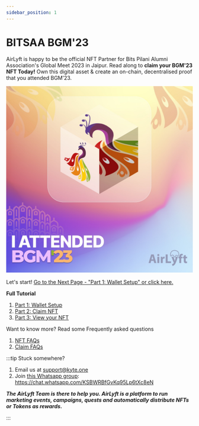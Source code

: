 ```yaml
---
sidebar_position: 1
---
```


# BITSAA BGM'23

AirLyft is happy to be the official NFT Partner for Bits Pilani Alumni Association's Global Meet 2023 in Jaipur. Read along to **claim your BGM'23 NFT Today!** Own this digital asset & create an on-chain, decentralised proof that you attended BGM’23.

![](./images/nft.jpg)

Let's start! [Go to the Next Page - "Part 1: Wallet Setup" or click here.](BGM/part1)

**Full Tutorial**
1. [Part 1: Wallet Setup](BGM/part1)
1. [Part 2: Claim NFT](BGM/part2)
1. [Part 3: View your NFT](BGM/part3)

Want to know more? Read some Frequently asked questions
1. [NFT FAQs](BGM/faq)
1. [Claim FAQs](BGM/claimfaqs)

:::tip Stuck somewhere?

1. Email us at support@kyte.one
2. Join [this Whatsapp group](https://chat.whatsapp.com/KSBWRBfGvKq95Lp6tXc8eN): https://chat.whatsapp.com/KSBWRBfGvKq95Lp6tXc8eN

**_The AirLyft Team is there to help you. AirLyft is a platform to run marketing events, campaigns, quests and automatically distribute NFTs or Tokens as rewards._**

:::